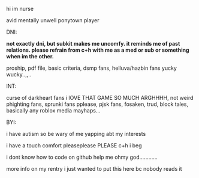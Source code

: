 hi im nurse

avid mentally unwell ponytown player

DNI:

**not exactly dni, but subkit makes me uncomfy. it reminds me of past relations. please refrain from c+h with me as a med or sub or something when im the other.**

proship, pdf file, basic criteria, dsmp fans, helluva/hazbin fans yucky wucky..,,..

INT:

curse of darkheart fans i lOVE THAT GAME SO MUCH ARGHHHH, not weird phighting fans, sprunki fans pplease, pjsk fans, fosaken, trud, block tales, basically any roblox media mayhaps...

BYI:

i have autism so be wary of me yapping abt my interests

i have a touch comfort pleaseplease PLEASE c+h i beg

i dont know how to code on github help me ohmy god............

more info on my rentry i just wanted to put this here bc nobody reads it
